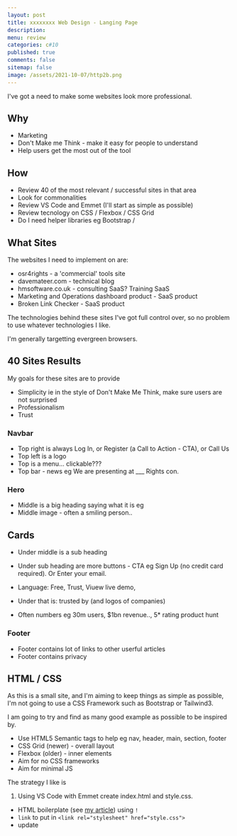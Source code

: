 ```yaml
---
layout: post
title: xxxxxxxx Web Design - Langing Page
description: 
menu: review
categories: c#10 
published: true 
comments: false     
sitemap: false
image: /assets/2021-10-07/http2b.png
---
```


<!-- ## Introduction. -->

<!-- [![alt text](/assets/2021-08-04/local.jpg "local")](/assets/2021-08-04/local.jpg) -->
<!-- [![alt text](/assets/2021-10-22/email-cover.jpg "email"){:width="800px"}](/assets/2021-10-22/email-cover.jpg) -->
<!-- [![alt text](/assets/2021-10-22/email-cover.jpg "Thanks to Solen Feyissa on unsplash - https://unsplash.com/@solenfeyissa")](https://unsplash.com/@solenfeyissa) -->

I've got a need to make some websites look more professional.

## Why

- Marketing
- Don't Make me Think - make it easy for people to understand
- Help users get the most out of the tool

## How

- Review 40 of the most relevant / successful sites in that area
- Look for commonalities
- Review VS Code and Emmet (I'll start as simple as possible)
- Review tecnology on CSS / Flexbox / CSS Grid
- Do I need helper libraries eg Bootstrap / 

## What Sites

The websites I need to implement on are:

- osr4rights - a 'commercial' tools site
- davemateer.com - technical blog
- hmsoftware.co.uk - consulting SaaS? Training SaaS
- Marketing and Operations dashboard product - SaaS product
- Broken Link Checker - SaaS product

The technologies behind these sites I've got full control over, so no problem to use whatever technologies I like.

I'm generally targetting evergreen browsers.

## 40 Sites Results

My goals for these sites are to provide

- Simplicity ie in the style of Don't Make Me Think, make sure users are not surprised 
- Professionalism
- Trust

### Navbar

- Top right is always Log In, or Register (a Call to Action - CTA), or Call Us
- Top left is a logo
- Top is a menu... clickable???
- Top bar - news eg We are presenting at ___ Rights con.

### Hero

- Middle is a big heading saying what it is eg 
- Middle image - often a smiling person..

## Cards

- Under middle is a sub heading 
- Under sub heading are more buttons - CTA eg Sign Up (no credit card required). Or Enter your email.
- Language: Free, Trust, Viuew live demo,


- Under that is: trusted by (and logos of companies)
- Often numbers eg 30m users, $1bn revenue.., 5* rating product hunt

### Footer

- Footer contains lot of links to other userful articles
- Footer contains privacy

## HTML / CSS

As this is a small site, and I'm aiming to keep things as simple as possible, I'm not going to use a CSS Framework such as Bootstrap or Tailwind3.

I am going to try and find as many good example as possible to be inspired by.

- Use HTML5 Semantic tags to help eg nav, header, main, section, footer
- CSS Grid (newer) - overall layout
- Flexbox (older) - inner elements
- Aim for no CSS frameworks
- Aim for minimal JS

The strategy I like is 

1. Using VS Code with Emmet create index.html and style.css. 

- HTML boilerplate (see [my article](/2021/10/20/vs-code-abbreviations-with-emmet)) using `!`
- `link` to put in `<link rel="stylesheet" href="style.css">`
- update <title>
- `.flex-container` Emmet to generate class
- `.item*3{Item $}` Generate

```html
<!DOCTYPE html>
<html lang="en">

<head>
  <meta charset="UTF-8">
  <meta http-equiv="X-UA-Compatible" content="IE=edge">
  <meta name="viewport" content="width=device-width, initial-scale=1.0">
  <link rel="stylesheet" href="style.css">
  <title>Flexbox Crash Course</title>
</head>

<body>
  <div class="flex-container">
    <div class="item">Item 1</div>
    <div class="item">Item 2</div>
    <div class="item">Item 3</div>
  </div>
</body>

</html>
```
- Shift-Alt-F - format in vscode

- CSS boilerplate

```css
/* universal selector reset */
* {
  box-sizing: border-box;
  margin: 0;
  padding: 0;
}

body {
  font-family: Arial, Helvetica, sans-serif;
}

.flex-container {
  display: flex;
  background-color: #f4f4f4;;
}

/* item class */
.item {
  width: 100px;
  height: 100px;
  background: #254de4;;
  color: #fff;
  /* all around */
  margin: 10px;
}
```

2. Put in HTML content using HTML5 semantic tags


3. Layout starting at the top

- Flex for Navbar
- CSS Grid for overall layout

- pull in fonts from google
- boilerplate reset
- utility css classes

5. Fonts and Icons

box model
spacing


```css
@import url('https://fonts.googleapis.com/css2?family=Poppins:wght@400;700&display=swap');
```

and Icons from Fontawesome

```html
<link rel="stylesheet" href="https://pro.fontawesome.com/releases/v5.10.0/css/all.css" integrity="sha384-AYmEC3Yw5cVb3ZcuHtOA93w35dYTsvhLPVnYs9eStHfGJvOvKxVfELGroGkvsg+p" crossorigin="anonymous" />
```

6. Colours

I'm going for a professional / trust feel, so an Elite Hacker style is not what is needed. Again I'll follow pallets from other successful companies in the same industry so people are not surprised.

## Flex

[Source in cssfun 55]()

Using Flex only, and basing the design on [Flexbox Crash Course 2022 by Traversy Media](https://www.youtube.com/watch?v=3YW65K6LcIA&t=4s)

[![alt text](/assets/2022-01-25/os.jpg "osr")](/assets/2022-01-25/os.jpg)

Design only on Flexbox using

- Google font - Poppins
- Fontawesome icons
- Flex for layout
- CSS menu
- Border radius
- Box shadows
- 2 Media queries


## Flex and CSS Grid

[Source in css-fun 60]()

[Build a Starbucks Landing Page Clone](https://www.youtube.com/watch?v=x_n2FGNsm0o&t=78s)

- Google font - Open Sans
- Custom Properties (variables)
- Boxshadow on navbar which is nice grey line
- Navbar in Flex (right and left aligned)
- Pseudo selectors
- Buttons styled
- Transparency on hover for button

He is building utility classes just like tailwind: eg `<p class="text-md">Hello</p>`

Media Queries

- Font gets smaller when < 960


[![alt text](/assets/2022-01-25/star.jpg "star")](/assets/2022-01-25/star.jpg)

Starbucks clone

[![alt text](/assets/2022-01-25/starm.jpg "starm")](/assets/2022-01-25/starm.jpg)

Hamburger Menu

- All lines in CSS
- Nice transitions

### Grid

```css
.grid-col-2 {
	display: grid;
	/* grid-template-columns: 200px 300px;  */

	/* 2 columns */
	grid-template-columns: 1fr 1fr; 

	/* grid-template-columns: repeat(2, 1fr);  */

  /* space between columns */
	gap: 2rem;
}

```

### Footer is Flex

## Build OSR4RightsTools in Starbucks and Flex style

Combine all I know so far and build out OSR4RightsTools

focus on cementing knowledge


